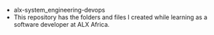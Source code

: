 - alx-system_engineering-devops
- This repository has the folders and files I created while learning as a software developer at ALX Africa.
